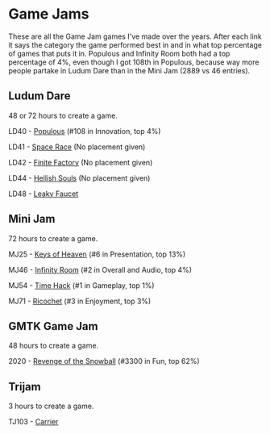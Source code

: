 # Game Jams

These are all the Game Jam games I've made over the years. After each link it says the category the game performed best in and in what top percentage of games that puts it in. Populous and Infinity Room both had a top percentage of 4%, even though I got 108th in Populous, because way more people partake in Ludum Dare than in the Mini Jam (2889 vs 46 entries).

## Ludum Dare

48 or 72 hours to create a game.

LD40 - [Populous](https://ldjam.com/events/ludum-dare/40/populous) (#108 in Innovation, top 4%)

LD41 - [Space Race](https://ldjam.com/events/ludum-dare/41/space-race) (No placement given)

LD42 - [Finite Factory](https://ldjam.com/events/ludum-dare/42/finite-factory) (No placement given)

LD44 - [Hellish Souls](https://ldjam.com/events/ludum-dare/44/hellish-souls) (No placement given)

LD48 - [Leaky Faucet](https://ldjam.com/events/ludum-dare/48/leaky-faucet)

## Mini Jam

72 hours to create a game.

MJ25 - [Keys of Heaven](https://itch.io/jam/mini-jam-25-spirits/rate/402346) (#6 in Presentation, top 13%)

MJ46 - [Infinity Room](https://itch.io/jam/mini-jam-46-justice/rate/556291) (#2 in Overall and Audio, top 4%)

MJ54 - [Time Hack](https://itch.io/jam/mini-jam-54-memories/rate/646720) (#1 in Gameplay, top 1%)

MJ71 - [Ricochet](https://itch.io/jam/mini-jam-71-puzzles/rate/880127) (#3 in Enjoyment, top 3%)

## GMTK Game Jam

48 hours to create a game.

2020 - [Revenge of the Snowball](https://itch.io/jam/gmtk-2020/rate/697509) (#3300 in Fun, top 62%)

## Trijam

3 hours to create a game.

TJ103 - [Carrier](https://itch.io/jam/trijam-103/rate/885551)
